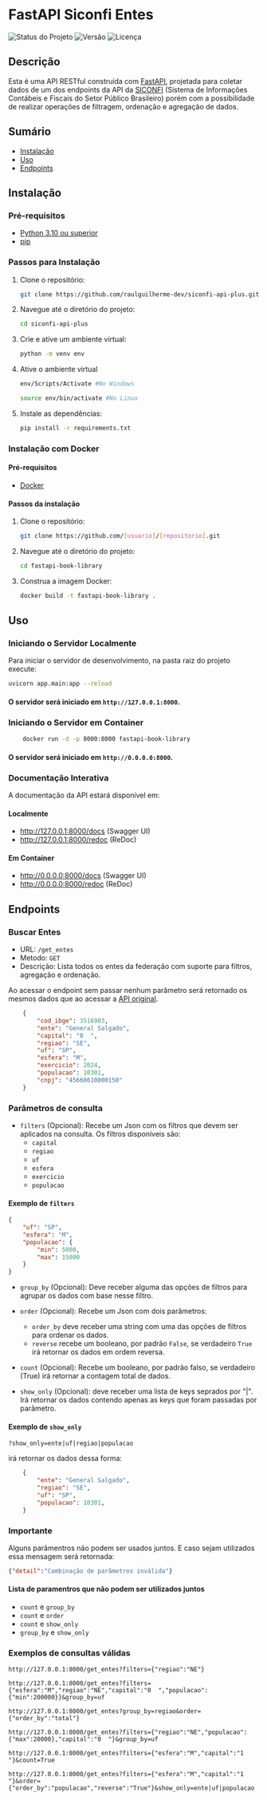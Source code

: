 # FastAPI Siconfi Entes

![Status do Projeto](https://img.shields.io/badge/status-active-brightgreen.svg)
![Versão](https://img.shields.io/badge/version-1.0.0-blue.svg)
![Licença](https://img.shields.io/badge/license-MIT-green.svg)

## Descrição

Esta é uma API RESTful construída com [FastAPI](https://fastapi.tiangolo.com/), projetada para coletar dados de um dos endpoints da API da [SICONFI](https://apidatalake.tesouro.gov.br/docs/siconfi/) (Sistema de Informações Contábeis e Fiscais do Setor Público Brasileiro) porém com a possibilidade de realizar operações de filtragem, ordenação e agregação de dados.

## Sumário

- [Instalação](#instalação)
- [Uso](#uso)
- [Endpoints](#endpoints)

## Instalação

### Pré-requisitos

- [Python 3.10 ou superior](https://www.python.org/downloads/) 
- [pip](https://pip.pypa.io/en/stable/)

### Passos para Instalação

1. Clone o repositório:
    ```sh
    git clone https://github.com/raulguilherme-dev/siconfi-api-plus.git
    ```

2. Navegue até o diretório do projeto:
    ```sh
    cd siconfi-api-plus
    ```

3. Crie e ative um ambiente virtual:
    ```sh
    python -m venv env
    ```

4. Ative o ambiente virtual

    ```sh
    env/Scripts/Activate #No Windows
    ```

    ```sh
    source env/bin/activate #No Linux
    ```

5. Instale as dependências:
    ```sh
    pip install -r requirements.txt
    ```


### Instalação com Docker

#### Pré-requisitos

- [Docker](https://www.docker.com/)

#### Passos da instalação

1. Clone o repositório:
    ```sh
    git clone https://github.com/[usuario]/[repositorio].git
    ```

2. Navegue até o diretório do projeto:
    ```sh
    cd fastapi-book-library
    ```

3. Construa a imagem Docker:
    ```sh
    docker build -t fastapi-book-library .
    ```
    
## Uso

### Iniciando o Servidor Localmente

Para iniciar o servidor de desenvolvimento, na pasta raiz do projeto execute:

```sh
uvicorn app.main:app --reload
```

#### O servidor será iniciado em `http://127.0.0.1:8000`.

### Iniciando o Servidor em Container

```sh
    docker run -d -p 8000:8000 fastapi-book-library
```

#### O servidor será iniciado em `http://0.0.0.0:8000`.

### Documentação Interativa

A documentação da API estará disponível em:

#### Localmente

- http://127.0.0.1:8000/docs (Swagger UI)
- http://127.0.0.1:8000/redoc (ReDoc)

#### Em Container

- http://0.0.0.0:8000/docs (Swagger UI)
- http://0.0.0.0:8000/redoc (ReDoc)

## Endpoints

### Buscar Entes

- URL: `/get_entes`
- Metodo: `GET`
- Descrição: Lista todos os entes da federação com suporte para filtros, agregação e ordenação.

Ao acessar o endpoint sem passar nenhum parâmetro será retornado os mesmos dados que ao acessar a [API original](https://apidatalake.tesouro.gov.br/ords/siconfi/tt/entes).

```json
    {
        "cod_ibge": 3516903,
        "ente": "General Salgado",
        "capital": "0  ",
        "regiao": "SE",
        "uf": "SP",
        "esfera": "M",
        "exercicio": 2024,
        "populacao": 10301,
        "cnpj": "45660610000150"
    }
```


### Parâmetros de consulta

- `filters` (Opcional): Recebe um Json com os filtros que devem ser aplicados na consulta. Os filtros disponíveis são:
    - `capital` 
    - `regiao` 
    - `uf` 
    - `esfera`
    - `exercicio`
    - `populacao` 
    
#### Exemplo de `filters`

```json
{
    "uf": "SP",
    "esfera": "M",
    "populacao": {
        "min": 5000,
        "max": 15000
    }
}
```

- `group_by` (Opcional): Deve receber alguma das opções de filtros para agrupar os dados com base nesse filtro.

- `order` (Opcional): Recebe um Json com dois parâmetros:   
    - `order_by` deve receber uma string com uma das opções de filtros para ordenar os dados. 
    - `reverse` recebe um booleano, por padrão `False`, se verdadeiro `True` irá retornar os dados em ordem reversa.

- `count` (Opcional): Recebe um booleano, por padrão falso, se verdadeiro (True) irá retornar a contagem total de dados.

- `show_only` (Opcional): deve receber uma lista de keys seprados por "|". Irá retornar os dados contendo apenas as keys que foram passadas por parâmetro.

#### Exemplo de `show_only`

```http
?show_only=ente|uf|regiao|populacao
```

irá retornar os dados dessa forma:

```json
    {
        "ente": "General Salgado",
        "regiao": "SE",
        "uf": "SP",
        "populacao": 10301,
    }
```

### Importante

Alguns parâmentros não podem ser usados juntos. E caso sejam utilizados essa mensagem será retornada:

```json
{"detail":"Combinação de parâmetros inválida"}
```
#### Lista de paramentros que não podem ser utilizados juntos

- `count` e `group_by`
- `count` e `order`
- `count` e `show_only`
- `group_by` e `show_only`


### Exemplos de consultas válidas

```http
http://127.0.0.1:8000/get_entes?filters={"regiao":"NE"}
```

```http
http://127.0.0.1:8000/get_entes?filters={"esfera":"M","regiao":"NE","capital":"0  ","populacao":{"min":200000}}&group_by=uf
```

```http
http://127.0.0.1:8000/get_entes?group_by=regiao&order={"order_by":"total"}
```
```http
http://127.0.0.1:8000/get_entes?filters={"regiao":"NE","populacao":{"max":20000},"capital":"0  "}&group_by=uf
```

```http
http://127.0.0.1:8000/get_entes?filters={"esfera":"M","capital":"1  "}&count=True
```

```http
http://127.0.0.1:8000/get_entes?filters={"esfera":"M","capital":"1  "}&order={"order_by":"populacao","reverse":"True"}&show_only=ente|uf|populacao
```